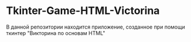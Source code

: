 # Tkinter-Game-HTML-Victorina
В данной репозитории находится приложение, созданное при помощи ткинтер "Викторина по основам HTML"
